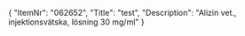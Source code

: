 {
  "ItemNr": "062652",
  "Title": "test",
  "Description": "Alizin vet., injektionsvätska, lösning 30 mg/ml"
}